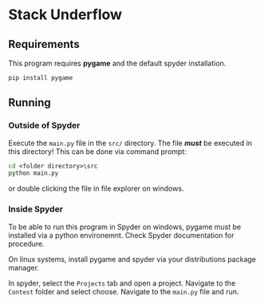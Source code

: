 # Stack Underflow

## Requirements

This program requires **pygame** and the default spyder installation.

```cmd
pip install pygame
```

## Running

### Outside of Spyder

Execute the `main.py` file in the `src/` directory. The file ***must*** be executed in this directory!
This can be done via command prompt:

```cmd
cd <folder directory>\src
python main.py
```

or double clicking the file in file explorer on windows.

### Inside Spyder

To be able to run this program in Spyder on windows, pygame must be installed via a python environemnt. Check Spyder documentation for procedure.

On linux systems, install pygame and spyder via your distributions package manager.

In spyder, select the `Projects` tab and open a project. Navigate to the `Contest` folder and select choose.
Navigate to the `main.py` file and run.
